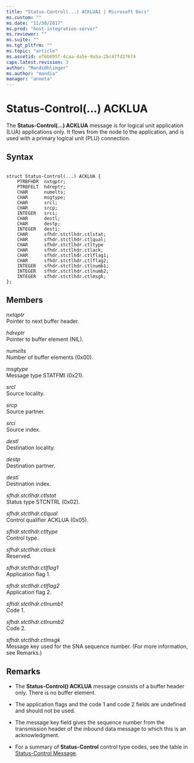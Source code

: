 ```yaml
---
title: "Status-Control(...) ACKLUA1 | Microsoft Docs"
ms.custom: ""
ms.date: "11/30/2017"
ms.prod: "host-integration-server"
ms.reviewer: ""
ms.suite: ""
ms.tgt_pltfrm: ""
ms.topic: "article"
ms.assetid: ef6b895f-4caa-4a5e-9a5a-2bc47fd37674
caps.latest.revision: 3
author: "MandiOhlinger"
ms.author: "mandia"
manager: "anneta"
---
```

# Status-Control(...) ACKLUA
The **Status-Control(...) ACKLUA** message is for logical unit application (LUA) applications only. It flows from the node to the application, and is used with a primary logical unit (PLU) connection.  
  
## Syntax  
  
```  
  
struct Status-Control(...) ACKLUA {  
    PTRBFHDR  nxtqptr;  
    PTRBFELT  hdreptr;  
    CHAR      numelts;  
    CHAR      msgtype;  
    CHAR      srcl;  
    CHAR      srcp;  
    INTEGER   srci;  
    CHAR      destl;  
    CHAR      destp;  
    INTEGER   desti;  
    CHAR      sfhdr.stctlhdr.ctlstat;  
    CHAR      sfhdr.stctlhdr.ctlqual;  
    CHAR      sfhdr.stctlhdr.ctltype  
    CHAR      sfhdr.stctlhdr.ctlack;  
    CHAR      sfhdr.stctlhdr.ctlflag1;  
    CHAR      sfhdr.stctlhdr.ctlflag2;  
    INTEGER   sfhdr.stctlhdr.ctlnumb1;  
    INTEGER   sfhdr.stctlhdr.ctlnumb2;  
    INTEGER   sfhdr.stctlhdr.ctlmsgk;  
};   
```  
  
## Members  
 *nxtqptr*  
 Pointer to next buffer header.  
  
 *hdreptr*  
 Pointer to buffer element (NIL).  
  
 *numelts*  
 Number of buffer elements (0x00).  
  
 *msgtype*  
 Message type STATFMI (0x21).  
  
 *srcl*  
 Source locality.  
  
 *srcp*  
 Source partner.  
  
 *srci*  
 Source index.  
  
 *destl*  
 Destination locality.  
  
 *destp*  
 Destination partner.  
  
 *desti*  
 Destination index.  
  
 *sfhdr.stctlhdr.ctlstat*  
 Status type STCNTRL (0x02).  
  
 *sfhdr.stctlhdr.ctlqual*  
 Control qualifier ACKLUA (0x05).  
  
 *sfhdr.stctlhdr.ctltype*  
 Control type.  
  
 *sfhdr.stctlhdr.ctlack*  
 Reserved.  
  
 *sfhdr.stctlhdr.ctlflag1*  
 Application flag 1.  
  
 *sfhdr.stctlhdr.ctlflag2*  
 Application flag 2.  
  
 *sfhdr.stctlhdr.ctlnumb1*  
 Code 1.  
  
 *sfhdr.stctlhdr.ctlnumb2*  
 Code 2.  
  
 *sfhdr.stctlhdr.ctlmsgk*  
 Message key used for the SNA sequence number. (For more information, see Remarks.)  
  
## Remarks  
  
-   The **Status-Control() ACKLUA** message consists of a buffer header only. There is no buffer element.  
  
-   The application flags and the code 1 and code 2 fields are undefined and should not be used.  
  
-   The message key field gives the sequence number from the transmission header of the inbound data message to which this is an acknowledgment.  
  
-   For a summary of **Status-Control** control type codes, see the table in [Status-Control Message](./status-control-message1.md).